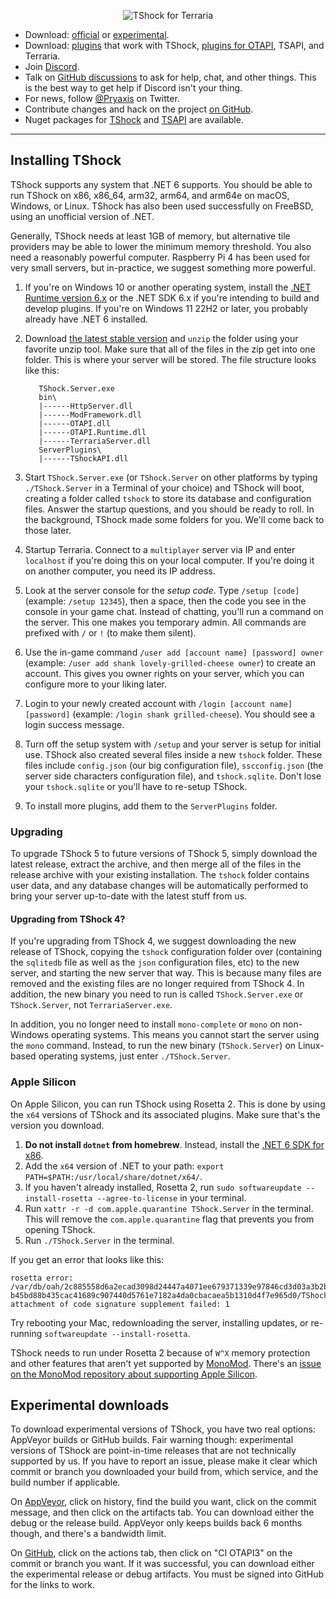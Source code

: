 <p align="center">
  <img src="https://tshock.s3.us-west-001.backblazeb2.com/newlogo.png" alt="TShock for Terraria"><br />
</p>

* Download: [official](https://github.com/TShock/TShock/releases) or [experimental](#experimental-downloads).
* Download: [plugins](https://github.com/Pryaxis/TShock/wiki/Plugins) that work with TShock, [plugins for OTAPI](https://github.com/topics/otapi), TSAPI, and Terraria.
* Join [Discord](https://discord.gg/Cav9nYX).
* Talk on [GitHub discussions](https://github.com/Pryaxis/TShock/discussions) to ask for help, chat, and other things. This is the best way to get help if Discord isn't your thing.
* For news, follow [@Pryaxis](https://twitter.com/Pryaxis) on Twitter.
* Contribute changes and hack on the project [on GitHub](https://github.com/Pryaxis/TShock).
* Nuget packages for [TShock](https://www.nuget.org/packages/TShock/) and [TSAPI](https://www.nuget.org/packages/TSAPI/) are available.

----

## Installing TShock

TShock supports any system that .NET 6 supports. You should be able to run TShock on x86, x86_64, arm32, arm64, and arm64e on macOS, Windows, or Linux. TShock has also been used successfully on FreeBSD, using an unofficial version of .NET.

Generally, TShock needs at least 1GB of memory, but alternative tile providers may be able to lower the minimum memory threshold. You also need a reasonably powerful computer. Raspberry Pi 4 has been used for very small servers, but in-practice, we suggest something more powerful.

1. If you're on Windows 10 or another operating system, install the [.NET Runtime version 6.x](https://dotnet.microsoft.com/en-us/download/dotnet/6.0) or the .NET SDK 6.x if you're intending to build and develop plugins. If you're on Windows 11 22H2 or later, you probably already have .NET 6 installed.

1. Download [the latest stable version](https://github.com/TShock/TShock/releases) and `unzip` the folder using your favorite unzip tool. Make sure that all of the files in the zip get into one folder. This is where your server will be stored. The file structure looks like this:

          TShock.Server.exe
          bin\
          |------HttpServer.dll
          |------ModFramework.dll
          |------OTAPI.dll
          |------OTAPI.Runtime.dll
          |------TerrariaServer.dll
          ServerPlugins\
          |------TShockAPI.dll

1. Start `TShock.Server.exe` (or `TShock.Server` on other platforms by typing `./TShock.Server` in a Terminal of your choice) and TShock will boot, creating a folder called `tshock` to store its database and configuration files. Answer the startup questions, and you should be ready to roll. In the background, TShock made some folders for you. We'll come back to those later.

1. Startup Terraria. Connect to a `multiplayer` server via IP and enter `localhost` if you're doing this on your local computer. If you're doing it on another computer, you need its IP address.

1. Look at the server console for the _setup code_. Type `/setup [code]` (example: `/setup 12345`), then a space, then the code you see in the console in your game chat. Instead of chatting, you'll run a command on the server. This one makes you temporary admin. All commands are prefixed with `/` or `!` (to make them silent).

1. Use the in-game command `/user add [account name] [password] owner` (example: `/user add shank lovely-grilled-cheese owner`) to create an account. This gives you owner rights on your server, which you can configure more to your liking later.

1. Login to your newly created account with `/login [account name] [password]` (example: `/login shank grilled-cheese`). You should see a login success message.

1. Turn off the setup system with `/setup` and your server is setup for initial use. TShock also created several files inside a new `tshock` folder. These files include `config.json` (our big configuration file), `sscconfig.json` (the server side characters configuration file), and `tshock.sqlite`. Don't lose your `tshock.sqlite` or you'll have to re-setup TShock.

1. To install more plugins, add them to the `ServerPlugins` folder.

### Upgrading

To upgrade TShock 5 to future versions of TShock 5, simply download the latest release, extract the archive, and then merge all of the files in the release archive with your existing installation. The `tshock` folder contains user data, and any database changes will be automatically performed to bring your server up-to-date with the latest stuff from us.

#### Upgrading from TShock 4?

If you're upgrading from TShock 4, we suggest downloading the new release of TShock, copying the `tshock` configuration folder over (containing the `sqlitedb` file as well as the `json` configuration files, etc) to the new server, and starting the new server that way. This is because many files are removed and the existing files are no longer required from TShock 4. In addition, the new binary you need to run is called `TShock.Server.exe` or `TShock.Server`, not `TerrariaServer.exe`.

In addition, you no longer need to install `mono-complete` or `mono` on non-Windows operating systems. This means you cannot start the server using the `mono` command. Instead, to run the new binary (`TShock.Server`) on Linux-based operating systems, just enter `./TShock.Server`.

### Apple Silicon

On Apple Silicon, you can run TShock using Rosetta 2. This is done by using the `x64` versions of TShock and its associated plugins. Make sure that's the version you download.

1. **Do not install `dotnet` from homebrew**. Instead, install the [.NET 6 SDK for x86](https://dotnet.microsoft.com/en-us/download).
1. Add the `x64` version of .NET to your path: `export PATH=$PATH:/usr/local/share/dotnet/x64/`.
1. If you haven't already installed, Rosetta 2, run `sudo softwareupdate --install-rosetta --agree-to-license` in your terminal.
1. Run `xattr -r -d com.apple.quarantine TShock.Server` in the terminal. This will remove the `com.apple.quarantine` flag that prevents you from opening TShock.
1. Run `./TShock.Server` in the terminal.

If you get an error that looks like this:

```
rosetta error: /var/db/oah/2c885558d6a2ecad3098d24447a4071ee679371339e97846cd3d03a3b2bf5ab4/
b45bd88b435cac41689c907440d5761e7182a4da0cbacaea5b1310d4f7e965d0/TShock.Server.aot:
attachment of code signature supplement failed: 1
```

Try rebooting your Mac, redownloading the server, installing updates, or re-running `softwareupdate --install-rosetta`.

TShock needs to run under Rosetta 2 because of `W^X` memory protection and other features that aren't yet supported by [MonoMod](https://github.com/MonoMod/MonoMod). There's an [issue on the MonoMod repository about supporting Apple Silicon](https://github.com/MonoMod/MonoMod/issues/90).

## Experimental downloads

To download experimental versions of TShock, you have two real options: AppVeyor builds or GitHub builds. Fair warning though: experimental versions of TShock are point-in-time releases that are not technically supported by us. If you have to report an issue, please make it clear which commit or branch you downloaded your build from, which service, and the build number if applicable.

On [AppVeyor](https://ci.appveyor.com/project/hakusaro/tshock/), click on history, find the build you want, click on the commit message, and then click on the artifacts tab. You can download either the debug or the release build. AppVeyor only keeps builds back 6 months though, and there's a bandwidth limit.

On [GitHub](https://github.com/Pryaxis/TShock/), click on the actions tab, then click on "CI OTAPI3" on the commit or branch you want. If it was successful, you can download either the experimental release or debug artifacts. You must be signed into GitHub for the links to work.
